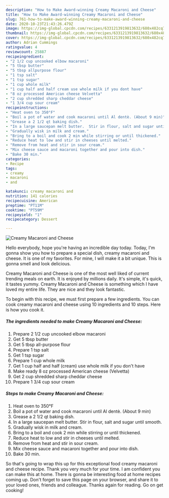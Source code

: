 ```yaml
---
description: "How to Make Award-winning Creamy Macaroni and Cheese"
title: "How to Make Award-winning Creamy Macaroni and Cheese"
slug: 761-how-to-make-award-winning-creamy-macaroni-and-cheese
date: 2020-10-23T21:43:26.479Z
image: https://img-global.cpcdn.com/recipes/6331213919813632/680x482cq70/creamy-macaroni-and-cheese-recipe-main-photo.jpg
thumbnail: https://img-global.cpcdn.com/recipes/6331213919813632/680x482cq70/creamy-macaroni-and-cheese-recipe-main-photo.jpg
cover: https://img-global.cpcdn.com/recipes/6331213919813632/680x482cq70/creamy-macaroni-and-cheese-recipe-main-photo.jpg
author: Adrian Cummings
ratingvalue: 4
reviewcount: 25887
recipeingredient:
- "2 1/2 cup uncooked elbow macaroni"
- "5 tbsp butter"
- "5 tbsp allpurpose flour"
- "1 tsp salt"
- "1 tsp sugar"
- "1 cup whole milk"
- "1 cup half and half cream use whole milk if you dont have"
- "8 oz processed American cheese Velvetta"
- "2 cup shredded sharp cheddar cheese"
- "1 3/4 cup sour cream"
recipeinstructions:
- "Heat oven to 350°F"
- "Boil a pot of water and cook macaroni until Al dentè. (About 9 min)"
- "Grease a 2 1/2 qt baking dish."
- "In a large saucepan melt butter.  Stir in flour, salt and sugar until smooth."
- "Gradually wisk in milk and cream."
- "Bring to a boil and cook 2 min while stirring or until thickened."
- "Reduce heat to low and stir in cheeses until melted."
- "Remove from heat and stir in sour cream."
- "Mix cheese sauce and macaroni together and pour into dish."
- "Bake 30 min."
categories:
- Recipe
tags:
- creamy
- macaroni
- and

katakunci: creamy macaroni and 
nutrition: 141 calories
recipecuisine: American
preptime: "PT11M"
cooktime: "PT59M"
recipeyield: "1"
recipecategory: Dessert

---
```



![Creamy Macaroni and Cheese](https://img-global.cpcdn.com/recipes/6331213919813632/680x482cq70/creamy-macaroni-and-cheese-recipe-main-photo.jpg)

Hello everybody, hope you're having an incredible day today. Today, I'm gonna show you how to prepare a special dish, creamy macaroni and cheese. It is one of my favorites. For mine, I will make it a bit unique. This is gonna smell and look delicious.

Creamy Macaroni and Cheese is one of the most well liked of current trending meals on earth. It is enjoyed by millions daily. It's simple, it's quick, it tastes yummy. Creamy Macaroni and Cheese is something which I have loved my entire life. They are nice and they look fantastic.




To begin with this recipe, we must first prepare a few ingredients. You can cook creamy macaroni and cheese using 10 ingredients and 10 steps. Here is how you cook it.

<!--inarticleads1-->

##### The ingredients needed to make Creamy Macaroni and Cheese:

1. Prepare 2 1/2 cup uncooked elbow macaroni
1. Get 5 tbsp butter
1. Get 5 tbsp all-purpose flour
1. Prepare 1 tsp salt
1. Get 1 tsp sugar
1. Prepare 1 cup whole milk
1. Get 1 cup half and half (cream) use whole milk if you don&#39;t have
1. Make ready 8 oz processed American cheese (Velvetta)
1. Get 2 cup shredded sharp cheddar cheese
1. Prepare 1 3/4 cup sour cream




<!--inarticleads2-->

##### Steps to make Creamy Macaroni and Cheese:

1. Heat oven to 350°F
1. Boil a pot of water and cook macaroni until Al dentè. (About 9 min)
1. Grease a 2 1/2 qt baking dish.
1. In a large saucepan melt butter.  Stir in flour, salt and sugar until smooth.
1. Gradually wisk in milk and cream.
1. Bring to a boil and cook 2 min while stirring or until thickened.
1. Reduce heat to low and stir in cheeses until melted.
1. Remove from heat and stir in sour cream.
1. Mix cheese sauce and macaroni together and pour into dish.
1. Bake 30 min.




So that's going to wrap this up for this exceptional food creamy macaroni and cheese recipe. Thank you very much for your time. I am confident you can make this at home. There is gonna be interesting food at home recipes coming up. Don't forget to save this page on your browser, and share it to your loved ones, friends and colleague. Thanks again for reading. Go on get cooking!
